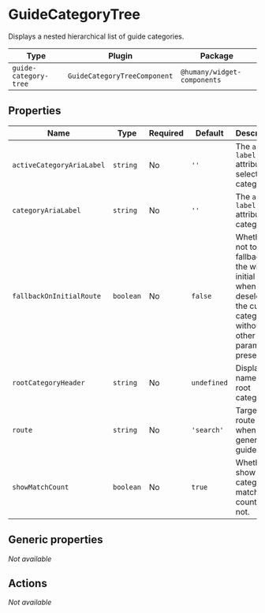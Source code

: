 # GuideCategoryTree

Displays a nested hierarchical list of guide categories.

| Type                  | Plugin                       | Package                     |
| --------------------- | ---------------------------- | --------------------------- |
| `guide-category-tree` | `GuideCategoryTreeComponent` | `@humany/widget-components` |

## Properties

| Name                      | Type      | Required | Default     | Description                                                                                                                               |
| ------------------------- | --------- | -------- | ----------- | ----------------------------------------------------------------------------------------------------------------------------------------- |
| `activeCategoryAriaLabel` | `string`  | No       | `''`        | The `aria-label` attribute for selected categories.                                                                                       |
| `categoryAriaLabel`       | `string`  | No       | `''`        | The `aria-label` attribute for categories.                                                                                                |
| `fallbackOnInitialRoute`  | `boolean` | No       | `false`     | Whether or not to fallback on the widgets initial route when deselecting the current category without any other route parameters present. |
| `rootCategoryHeader`      | `string`  | No       | `undefined` | Display name of the root category.                                                                                                        |
| `route`                   | `string`  | No       | `'search'`  | Target route name when generating guide links.                                                                                            |
| `showMatchCount`          | `boolean` | No       | `true`      | Whether to show the category match count or not.                                                                                          |

## Generic properties

_Not available_

## Actions

_Not available_
